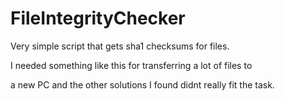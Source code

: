 # FileIntegrityChecker
Very simple script that gets sha1 checksums for files.

I needed something like this for transferring a lot of files to

a new PC and the other solutions I found didnt really fit the task.
